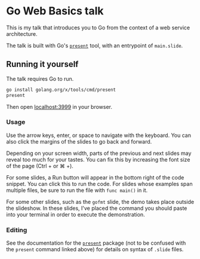# Go Web Basics talk

This is my talk that introduces you to Go from the context of a web service
architecture.

The talk is built with Go's [`present`][present-cmd] tool, with an entrypoint of
`main.slide`.

[present-cmd]: https://pkg.go.dev/golang.org/x/tools/cmd/present

## Running it yourself

The talk requires Go to run.

```sh
go install golang.org/x/tools/cmd/present
present
```

Then open [localhost:3999][localhost] in your browser.

[localhost]: http://localhost:3999

### Usage
Use the arrow keys, enter, or space to navigate with the keyboard. You can also
click the margins of the slides to go back and forward.

Depending on your screen width, parts of the previous and next slides may
reveal too much for your tastes. You can fix this by increasing the font size
of the page (Ctrl + or ⌘ +).

For some slides, a Run button will appear in the bottom right of the code
snippet. You can click this to run the code. For slides whose examples span
multiple files, be sure to run the file with `func main()` in it.

For some other slides, such as the `gofmt` slide, the demo takes place outside
the slideshow. In these slides, I've placed the command you should paste into
your terminal in order to execute the demonstration.

### Editing
See the documentation for the [`present`][present-pkg] package (not to be
confused with the `present` command linked above) for details on syntax of
`.slide` files.

[present-pkg]: https://pkg.go.dev/golang.org/x/tools/present
